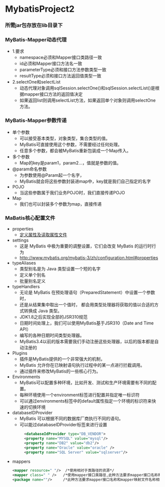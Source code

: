# MybatisProject2
### 所需jar包存放在lib目录下
### MyBatis-Mapper动态代理
  * 1.要求
    * namespace必须和Mapper接口类路径一致 
    * id必须和Mapper接口方法名一致
    * parameterType必须和接口方法参数类型一致
    * resultType必须和接口方法返回值类型一致
  * 2.selectOne和selectList
    * 动态代理对象调用sqlSession.selectOne()和sqlSession.selectList()是根据mapper接口方法的返回值决定
    * 如果返回list则调用selectList方法，如果返回单个对象则调用selectOne方法。
  
### MyBatis-Mapper参数传递
  * 单个参数
    * 可以接受基本类型，对象类型，集合类型的值。
    * MyBatis可直接使用这个参数，不需要经过任何处理。
    * 任意多个参数，都会被MyBatis重新包装成一个Map传入。
  * 多个参数
    * Map的key是param1，param2…，值就是参数的值。
  * @param命名参数
    * 为参数使用@Param起一个名字，
    * MyBatis就会将这些参数封装进map中，key就是我们自己指定的名字
  * POJO
    * 当这些参数属于我们业务POJO时，我们直接传递POJO
  * Map
    * 我们也可以封装多个参数为map，直接传递
    
### MaBatis核心配置文件
  * properties
    * [定义属性及读取属性文件](http://www.mybatis.org/mybatis-3/zh/configuration.html#properties)
  * settings
    * 这是 MyBatis 中极为重要的调整设置，它们会改变 MyBatis 的运行时行为
    * http://www.mybatis.org/mybatis-3/zh/configuration.html#properties
  * typeAliases
    * 类型别名是为 Java 类型设置一个短的名字
    * 定义单个别名
    * 批量别名定义
  * typeHandlers
    * 无论是 MyBatis 在预处理语句（PreparedStatement）中设置一个参数时，
    * 还是从结果集中取出一个值时， 都会用类型处理器将获取的值以合适的方式转换成 Java 类型。
    * JDK1.8之后实现全部的JSR310规范
    * 日期时间处理上，我们可以使用MyBatis基于JSR310（Date and Time API）
    * 编写的各种日期时间类型处理器。
    * MyBatis3.4以前的版本需要我们手动注册这些处理器，以后的版本都是自动注册的
  * Plugins
    * 插件是MyBatis提供的一个非常强大的机制，
    * MyBatis 允许你在已映射语句执行过程中的某一点进行拦截调用。
    * 通过插件来修改MyBatis的一些核心行为。
  * Environments
    * MyBatis可以配置多种环境，比如开发、测试和生产环境需要有不同的配置。
    * 每种环境使用一个environment标签进行配置并指定唯一标识符
    * 可以通过environments标签中的default属性指定一个环境的标识符来快速的切换环境
  * databaseIDProvider
    * MyBatis 可以根据不同的数据库厂商执行不同的语句。
    * 可以能过databaseIDProvider标签来进行设置
      ```xml
        <databaseIdProvider type="DB_VENDOR">
        <property name="MYSQL" value="mysql"/>
        <property name="DB2" value="db2"/>
        <property name="Oracle" value="oracle" />
        <property name="SQL Server" value="sqlserver"/>
    </databaseIdProvider>
  * mappers
    ```xml
    <mapper resource=" "/>  /*使用相对于类路径的资源*/
    <mapper class=" " />   /*使用mapper接口类路径,此种方法要求mapper接口名称和mapper映射文件名称相同，且放在同一个目录中*/
    <package name=""/>     /*此种方法要求mapper接口名称和mapper映射文件名称相同，且放在同一个目录中*/
